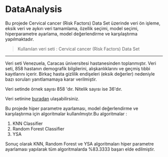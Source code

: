 # DataAnalysis

Bu projede Cervical cancer (Risk Factors) Data Set  üzerinde veri ön işleme, eksik veri ve aykırı veri tamamlama, özellik seçimi, model seçimi, hiperparametre ayarlama, model değerlendirme ve karşılaştırma yapılmaktadır.

>  Kullanılan veri seti : Cervical cancer (Risk Factors) Data Set
---

 Veri seti Venezuela, Caracas üniversitesi hastanesinden toplanmıştır.  Veri seti, 858 hastanın demografik bilgilerini, alışkanlıklarını ve geçmiş tıbbi kayıtlarını içerir. Birkaç hasta gizlilik  endişeleri (eksik değerler) nedeniyle bazı soruları yanıtlamamaya karar verilmiştir.

Veri setinde örnek sayısı 858 'dır. Nitelik sayısı ise 36'dır.

 Veri setinine [buradan](https://archive.ics.uci.edu/ml/datasets/Cervical+cancer+%28Risk+Factors%29) ulaşabilirsiniz.
 
 Bu projede hiper parametre ayarlaması, model değerlendirme ve karşılaştırma için  algoritmalar kullanılmıştır.Bu algoritmalar :

1.   KNN Classifier
2.   Random Forest Classifier
3.   YSA

Sonuç olarak KNN, Random Forest ve YSA algoritmaları hiper parametre ayarlaması yapılarak tüm algoritmalarda %83.3333 başarı elde edilmiştir.
